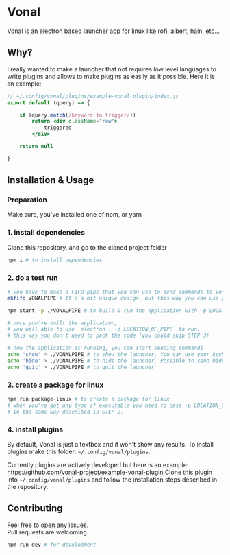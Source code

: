# Vonal

Vonal is an electron based launcher app for linux like rofi, albert, hain, etc... 

## Why? 

I really wanted to make a launcher that not requires low level languages to write plugins and allows to make plugins as easily as it possible.
Here it is an example:

```jsx
// ~/.config/vonal/plugins/example-vonal-plugin/index.js
export default (query) => {

    if (query.match(/keyword to trigger/))
        return <div className="row">
            triggered
        </div>

    return null

}
```

## Installation & Usage

### Preparation 
Make sure, you've installed one of npm, or yarn

### 1. install dependencies
Clone this repository, and go to the cloned project folder 

```bash
npm i # to install dependencies
```

### 2. do a test run

```bash
# you have to make a FIFO pipe that you can use to send commands to Vonal
mkfifo VONALPIPE # It's a bit unique design, but this way you can use your choosen keyboard daemon

npm start -p ./VONALPIPE # to build & run the application with -p LOCATION_OF_PIPE

# once you've built the application, 
# you will able to use `electron . -p LOCATION_OF_PIPE` to run. 
# this way you don't need to pack the code (you could skip STEP 3)

# now the application is running, you can start sending commands
echo 'show' > ./VONALPIPE # to show the launcher. You can use your keyboard daemon to set a shortcut for this operation.
echo 'hide' > ./VONALPIPE # to hide the launcher. Possible to send hide command, but ESC or ENTER will hide it.
echo 'quit' > ./VONALPIPE # to quit the launcher
```

### 3. create a package for linux

```bash
npm run package-linux # to create a package for linux
# when you've got any type of executable you need to pass -p LOCATION_OF_PIPE
# in the same way described in STEP 2.
```

### 4. install plugins

By default, Vonal is just a textbox and it won't show any results.
To install plugins make this folder: `~/.config/vonal/plugins`.

Currently plugins are actively developed but here is an example:
https://github.com/vonal-project/example-vonal-plugin
Clone this plugin into `~/.config/vonal/plugins` and follow the installation steps described in the repository.



## Contributing

Feel free to open any issues.  
Pull requests are welcoming.  

```bash
npm run dev # for development
```
